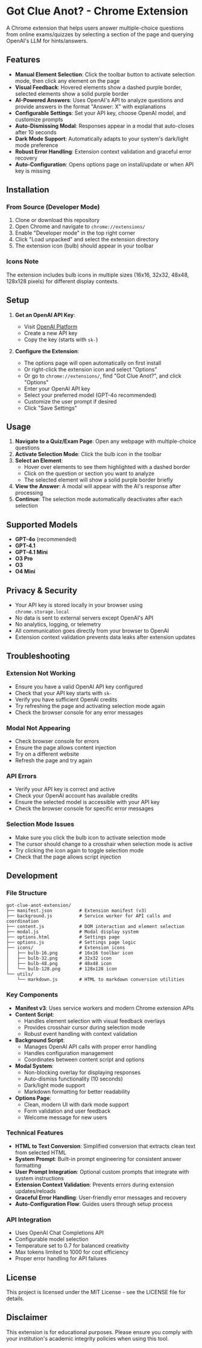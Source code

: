 # Got Clue Anot? - Chrome Extension

A Chrome extension that helps users answer multiple-choice questions from online exams/quizzes by selecting a section of the page and querying OpenAI's LLM for hints/answers.

## Features

- **Manual Element Selection**: Click the toolbar button to activate selection mode, then click any element on the page
- **Visual Feedback**: Hovered elements show a dashed purple border, selected elements show a solid purple border
- **AI-Powered Answers**: Uses OpenAI's API to analyze questions and provide answers in the format "Answer: X" with explanations
- **Configurable Settings**: Set your API key, choose OpenAI model, and customize prompts
- **Auto-Dismissing Modal**: Responses appear in a modal that auto-closes after 10 seconds
- **Dark Mode Support**: Automatically adapts to your system's dark/light mode preference
- **Robust Error Handling**: Extension context validation and graceful error recovery
- **Auto-Configuration**: Opens options page on install/update or when API key is missing

## Installation

### From Source (Developer Mode)

1. Clone or download this repository
2. Open Chrome and navigate to `chrome://extensions/`
3. Enable "Developer mode" in the top right corner
4. Click "Load unpacked" and select the extension directory
5. The extension icon (bulb) should appear in your toolbar

### Icons Note
The extension includes bulb icons in multiple sizes (16x16, 32x32, 48x48, 128x128 pixels) for different display contexts.

## Setup

1. **Get an OpenAI API Key**:
   - Visit [OpenAI Platform](https://platform.openai.com/api-keys)
   - Create a new API key
   - Copy the key (starts with `sk-`)

2. **Configure the Extension**:
   - The options page will open automatically on first install
   - Or right-click the extension icon and select "Options"
   - Or go to `chrome://extensions/`, find "Got Clue Anot?", and click "Options"
   - Enter your OpenAI API key
   - Select your preferred model (GPT-4o recommended)
   - Customize the user prompt if desired
   - Click "Save Settings"

## Usage

1. **Navigate to a Quiz/Exam Page**: Open any webpage with multiple-choice questions
2. **Activate Selection Mode**: Click the bulb icon in the toolbar
3. **Select an Element**: 
   - Hover over elements to see them highlighted with a dashed border
   - Click on the question or section you want to analyze
   - The selected element will show a solid purple border briefly
4. **View the Answer**: A modal will appear with the AI's response after processing
5. **Continue**: The selection mode automatically deactivates after each selection

## Supported Models

- **GPT-4o** (recommended)
- **GPT-4.1**
- **GPT-4.1 Mini**
- **O3 Pro**
- **O3**
- **O4 Mini**

## Privacy & Security

- Your API key is stored locally in your browser using `chrome.storage.local`
- No data is sent to external servers except OpenAI's API
- No analytics, logging, or telemetry
- All communication goes directly from your browser to OpenAI
- Extension context validation prevents data leaks after extension updates

## Troubleshooting

### Extension Not Working
- Ensure you have a valid OpenAI API key configured
- Check that your API key starts with `sk-`
- Verify you have sufficient OpenAI credits
- Try refreshing the page and activating selection mode again
- Check the browser console for any error messages

### Modal Not Appearing
- Check browser console for errors
- Ensure the page allows content injection
- Try on a different website
- Refresh the page and try again

### API Errors
- Verify your API key is correct and active
- Check your OpenAI account has available credits
- Ensure the selected model is accessible with your API key
- Check the browser console for specific error messages

### Selection Mode Issues
- Make sure you click the bulb icon to activate selection mode
- The cursor should change to a crosshair when selection mode is active
- Try clicking the icon again to toggle selection mode
- Check that the page allows script injection

## Development

### File Structure
```
got-clue-anot-extension/
├── manifest.json          # Extension manifest (v3)
├── background.js          # Service worker for API calls and coordination
├── content.js             # DOM interaction and element selection
├── modal.js               # Modal display system
├── options.html           # Settings page
├── options.js             # Settings page logic
├── icons/                 # Extension icons
│   ├── bulb-16.png        # 16x16 toolbar icon
│   ├── bulb-32.png        # 32x32 icon
│   ├── bulb-48.png        # 48x48 icon
│   └── bulb-128.png       # 128x128 icon
└── utils/
    └── markdown.js        # HTML to markdown conversion utilities
```

### Key Components

- **Manifest v3**: Uses service workers and modern Chrome extension APIs
- **Content Script**: 
  - Handles element selection with visual feedback overlays
  - Provides crosshair cursor during selection mode
  - Robust event handling with context validation
- **Background Script**: 
  - Manages OpenAI API calls with proper error handling
  - Handles configuration management
  - Coordinates between content script and options
- **Modal System**: 
  - Non-blocking overlay for displaying responses
  - Auto-dismiss functionality (10 seconds)
  - Dark/light mode support
  - Markdown formatting for better readability
- **Options Page**: 
  - Clean, modern UI with dark mode support
  - Form validation and user feedback
  - Welcome message for new users

### Technical Features

- **HTML to Text Conversion**: Simplified conversion that extracts clean text from selected HTML
- **System Prompt**: Built-in prompt engineering for consistent answer formatting
- **User Prompt Integration**: Optional custom prompts that integrate with system instructions
- **Extension Context Validation**: Prevents errors during extension updates/reloads
- **Graceful Error Handling**: User-friendly error messages and recovery
- **Auto-Configuration Flow**: Guides users through setup process

### API Integration

- Uses OpenAI Chat Completions API
- Configurable model selection
- Temperature set to 0.7 for balanced creativity
- Max tokens limited to 1000 for cost efficiency
- Proper error handling for API failures

## License

This project is licensed under the MIT License - see the LICENSE file for details.

## Disclaimer

This extension is for educational purposes. Please ensure you comply with your institution's academic integrity policies when using this tool. 